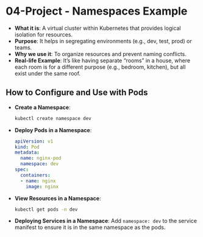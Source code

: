 # 04-Project - Namespaces Example

- **What it is**: A virtual cluster within Kubernetes that provides logical isolation for resources.
- **Purpose**: It helps in segregating environments (e.g., dev, test, prod) or teams.
- **Why we use it**: To organize resources and prevent naming conflicts.
- **Real-life Example**: It’s like having separate “rooms” in a house, where each room is for a different purpose (e.g., bedroom, kitchen), but all exist under the same roof.

## How to Configure and Use with Pods

- **Create a Namespace**:

     ```bash
     kubectl create namespace dev
     ```

- **Deploy Pods in a Namespace**:

     ```yaml
     apiVersion: v1
     kind: Pod
     metadata:
       name: nginx-pod
       namespace: dev
     spec:
       containers:
       - name: nginx
         image: nginx
     ```

- **View Resources in a Namespace**:

     ```bash
     kubectl get pods -n dev
     ```

- **Deploying Services in a Namespace**: Add `namespace: dev` to the service manifest to ensure it is in the same namespace as the pods.
